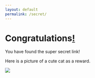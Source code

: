 ```yaml
---
layout: default
permalink: /secret/
---
```

<h1>Congratulations<a href="https://daleprojects.github.io/supersecret/">!</a></h1>
<p>You have found the super secret link!</p>
<p>Here is a picture of a cute cat as a reward.</p>
<img src="https://encrypted-tbn0.gstatic.com/images?q=tbn:ANd9GcTFHTdL4DVygU5ylsJeyMzWpi3rDjXmuYtntuz74kbhm6FqiVzeL6GWNBGJ" />
